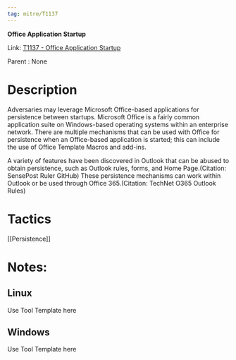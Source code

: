 ```yaml
---
tag: mitre/T1137
---
```


**Office Application Startup**

Link: [T1137 - Office Application Startup](https://attack.mitre.org/techniques/T1137)

Parent : None


# Description

Adversaries may leverage Microsoft Office-based applications for persistence between startups. Microsoft Office is a fairly common application suite on Windows-based operating systems within an enterprise network. There are multiple mechanisms that can be used with Office for persistence when an Office-based application is started; this can include the use of Office Template Macros and add-ins.

A variety of features have been discovered in Outlook that can be abused to obtain persistence, such as Outlook rules, forms, and Home Page.(Citation: SensePost Ruler GitHub) These persistence mechanisms can work within Outlook or be used through Office 365.(Citation: TechNet O365 Outlook Rules)

# Tactics


[[Persistence]]


# Notes:

## Linux

Use Tool Template here

## Windows

Use Tool Template here